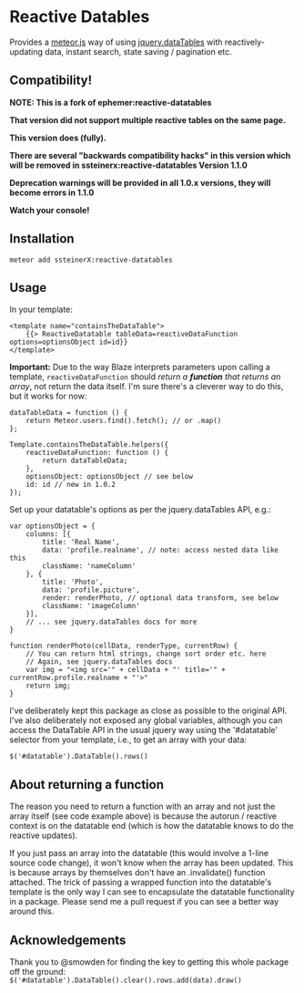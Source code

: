 # Reactive Datables

Provides a [meteor.js](http://www.meteor.com) way of using [jquery.dataTables](http://datatables.net/) with reactively-updating data, instant search, state saving / pagination etc.

## Compatibility!

**NOTE: This is a fork of ephemer:reactive-datatables**
 
**That version did not support multiple reactive tables on the same page.**

**This version does (fully).**

**There are several "backwards compatibility hacks" in this version which will be removed in ssteinerx:reactive-datatables Version 1.1.0**

**Deprecation warnings will be provided in all 1.0.x versions, they will become errors in 1.1.0**

**Watch your console!** 


## Installation

`meteor add ssteinerX:reactive-datatables`

## Usage

In your template:

    <template name="containsTheDataTable">
        {{> ReactiveDatatable tableData=reactiveDataFunction options=optionsObject id=id}}
    </template>

**Important:** Due to the way Blaze interprets parameters upon calling a template, `reactiveDataFunction` should *return a __function__ that returns an array*, not return the data itself. I'm sure there's a cleverer way to do this, but it works for now:

    dataTableData = function () {
        return Meteor.users.find().fetch(); // or .map()
    };
    
    Template.containsTheDataTable.helpers({
        reactiveDataFunction: function () {
            return dataTableData;
        },
        optionsObject: optionsObject // see below
        id: id // new in 1.0.2
    });


Set up your datatable's options as per the jquery.dataTables API, e.g.:

    var optionsObject = {
        columns: [{
            title: 'Real Name',
            data: 'profile.realname', // note: access nested data like this
            className: 'nameColumn'
        }, {
            title: 'Photo',
            data: 'profile.picture',
            render: renderPhoto, // optional data transform, see below
            className: 'imageColumn'
        }],
        // ... see jquery.dataTables docs for more
    }
    
    function renderPhoto(cellData, renderType, currentRow) {
        // You can return html strings, change sort order etc. here
        // Again, see jquery.dataTables docs
        var img = "<img src='" + cellData + "' title='" + currentRow.profile.realname + "'>"
        return img;
    }


I've deliberately kept this package as close as possible to the original API. I've also deliberately not exposed any global variables, although you can access the DataTable API in the usual jquery way using the '#datatable' selector from your template, i.e., to get an array with your data:

`$('#datatable').DataTable().rows()`



## About returning a function

The reason you need to return a function with an array and not just the array itself (see code example above) is because the autorun / reactive context is on the datatable end (which is how the datatable knows to do the reactive updates).

If you just pass an array into the datatable (this would involve a 1-line source code change), it won't know when the array has been updated. This is because arrays by themselves don't have an .invalidate() function attached. The trick of passing a wrapped function into the datatable's template is the only way I can see to encapsulate the datatable functionality in a package. Please send me a pull request if you can see a better way around this.


## Acknowledgements

Thank you to @smowden for finding the key to getting this whole package off the ground: `$('#datatable').DataTable().clear().rows.add(data).draw()`
